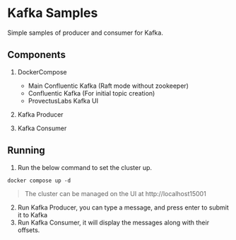 # Kafka Samples

Simple samples of producer and consumer for Kafka.

## Components

1. DockerCompose
	- Main Confluentic Kafka (Raft mode without zookeeper)
	- Confluentic Kafka (For initial topic creation)
	- ProvectusLabs Kafka UI

2. Kafka Producer
3. Kafka Consumer

## Running

1. Run the below command to set the cluster up.
```
docker compose up -d
```

> The cluster can be managed on the UI at http://localhost15001

2. Run Kafka Producer, you can type a message, and press enter to submit it to Kafka
3. Run Kafka Consumer, it will display the messages along with their offsets.

